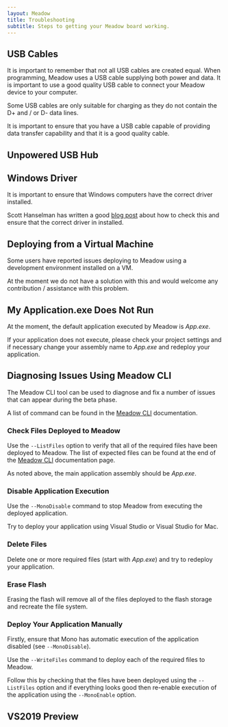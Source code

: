 ```yaml
---
layout: Meadow
title: Troubleshooting
subtitle: Steps to getting your Meadow board working.
---
```


## USB Cables

It is important to remember that not all USB cables are created equal.  When programming, Meadow uses a USB cable supplying both power and data.  It is important to use a good quality USB cable to connect your Meadow device to your computer.

Some USB cables are only suitable for charging as they do not contain the D+ and / or D- data lines.

It is important to ensure that you have a USB cable capable of providing data transfer capability and that it is a good quality cable.

## Unpowered USB Hub

## Windows Driver

It is important to ensure that Windows computers have the correct driver installed.

Scott Hanselman has written a good [blog post](https://www.hanselman.com/blog/HowToFixDfuutilSTMWinUSBZadigBootloadersAndOtherFirmwareFlashingIssuesOnWindows.aspx) about how to check this and ensure that the correct driver in installed.

## Deploying from a Virtual Machine

Some users have reported issues deploying to Meadow using a development environment installed on a VM.

At the moment we do not have a solution with this and would welcome any contribution / assistance with this problem.

## My Application.exe Does Not Run

At the moment, the default application executed by Meadow is _App.exe_.

If your application does not execute, please check your project settings and if necessary change your assembly name to _App.exe_ and redeploy your application.

## Diagnosing Issues Using Meadow CLI

The Meadow CLI tool can be used to diagnose and fix a number of issues that can appear during the beta phase.

A list of command can be found in the [Meadow CLI](http://developer.wildernesslabs.co/Meadow/Meadow_Basics/Meadow_CLI/) documentation.

### Check Files Deployed to Meadow

Use the `--ListFiles` option to verify that all of the required files have been deployed to Meadow.  The list of expected files can be found at the end of the [Meadow CLI](http://developer.wildernesslabs.co/Meadow/Meadow_Basics/Meadow_CLI/) documentation page.

As noted above, the main application assembly should be _App.exe_.

### Disable Application Execution

Use the `--MonoDisable` command to stop Meadow from executing the deployed application.

Try to deploy your application using Visual Studio or Visual Studio for Mac.

### Delete Files

Delete one or more required files (start with _App.exe_) and try to redeploy your application.

### Erase Flash

Erasing the flash will remove all of the files deployed to the flash storage and recreate the file system.

### Deploy Your Application Manually

Firstly, ensure that Mono has automatic execution of the application disabled (see `--MonoDisable`).

Use the `--WriteFiles` command to deploy each of the required files to Meadow.

Follow this by checking that the files have been deployed using the `--ListFiles` option and if everything looks good then re-enable execution of the application using the `--MonoEnable` option.

## VS2019 Preview